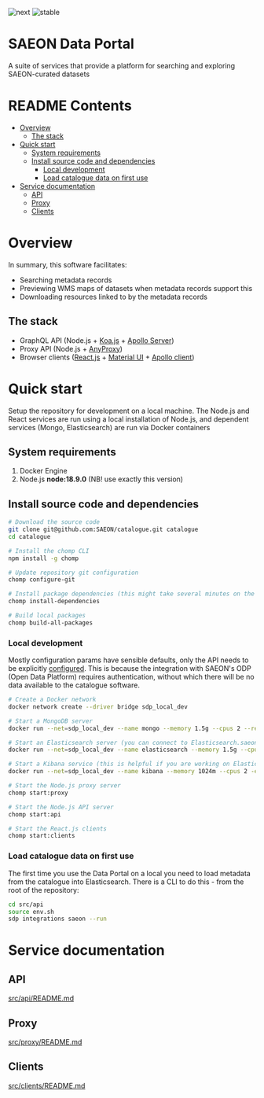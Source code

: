 ![next](https://github.com/SAEON/catalogue/workflows/deployment@next/badge.svg?branch=next)
![stable](https://github.com/SAEON/catalogue/workflows/deployment@stable/badge.svg?branch=stable)

# SAEON Data Portal

A suite of services that provide a platform for searching and exploring SAEON-curated datasets

# README Contents

<!-- START doctoc generated TOC please keep comment here to allow auto update -->
<!-- DON'T EDIT THIS SECTION, INSTEAD RE-RUN doctoc TO UPDATE -->

- [Overview](#overview)
  - [The stack](#the-stack)
- [Quick start](#quick-start)
  - [System requirements](#system-requirements)
  - [Install source code and dependencies](#install-source-code-and-dependencies)
    - [Local development](#local-development)
    - [Load catalogue data on first use](#load-catalogue-data-on-first-use)
- [Service documentation](#service-documentation)
  - [API](#api)
  - [Proxy](#proxy)
  - [Clients](#clients)

<!-- END doctoc generated TOC please keep comment here to allow auto update -->

# Overview

In summary, this software facilitates:

- Searching metadata records
- Previewing WMS maps of datasets when metadata records support this
- Downloading resources linked to by the metadata records

## The stack

- GraphQL API (Node.js + [Koa.js](https://koajs.com/) + [Apollo Server](https://www.apollographql.com/docs/apollo-server/))
- Proxy API (Node.js + [AnyProxy](http://anyproxy.io/))
- Browser clients ([React.js](https://reactjs.org/) + [Material UI](https://material-ui.com/) + [Apollo client](https://www.apollographql.com/apollo-client))

# Quick start

Setup the repository for development on a local machine. The Node.js and React services are run using a local installation of Node.js, and dependent services (Mongo, Elasticsearch) are run via Docker containers

## System requirements

1. Docker Engine
2. Node.js **node:18.9.0** (NB! use exactly this version)

## Install source code and dependencies

```sh
# Download the source code
git clone git@github.com:SAEON/catalogue.git catalogue
cd catalogue

# Install the chomp CLI
npm install -g chomp

# Update repository git configuration
chomp configure-git

# Install package dependencies (this might take several minutes on the first run)
chomp install-dependencies

# Build local packages
chomp build-all-packages
```

### Local development
Mostly configuration params have sensible defaults, only the API needs to be explicitly [configured](/src/api#environment-configuration). This is because the integration with SAEON's ODP (Open Data Platform) requires authentication, without which there will be no data available to the catalogue software.

```sh
# Create a Docker network
docker network create --driver bridge sdp_local_dev

# Start a MongoDB server
docker run --net=sdp_local_dev --name mongo --memory 1.5g --cpus 2 --restart always -e MONGO_INITDB_ROOT_USERNAME=admin -e MONGO_INITDB_ROOT_PASSWORD=password -v /home/$USER/mongo:/data/db -d -p 27017:27017 mongo:5.0.6

# Start an Elasticsearch server (you can connect to Elasticsearch.saeon.dvn instead if you want. Refer to the API service documentation)
docker run --net=sdp_local_dev --name elasticsearch --memory 1.5g --cpus 1.5 --restart always -e xpack.license.self_generated.type=basic -e xpack.security.enabled=false -e discovery.type=single-node -d -p 9200:9200 -p 9300:9300 docker.elastic.co/elasticsearch/elasticsearch:8.1.2

# Start a Kibana service (this is helpful if you are working on Elasticsearch configuration, but isn't required)
docker run --net=sdp_local_dev --name kibana --memory 1024m --cpus 2 -e ELASTICSEARCH_HOSTS=http://elasticsearch:9200 -d -p 5601:5601 docker.elastic.co/kibana/kibana:8.1.2

# Start the Node.js proxy server
chomp start:proxy

# Start the Node.js API server
chomp start:api

# Start the React.js clients
chomp start:clients
```

### Load catalogue data on first use
The first time you use the Data Portal on a local you need to load metadata from the catalogue into Elasticsearch. There is a CLI to do this - from the root of the repository:

```sh
cd src/api
source env.sh
sdp integrations saeon --run
```

# Service documentation

## API

[src/api/README.md](src/api/)

## Proxy

[src/proxy/README.md](src/proxy/)

## Clients

[src/clients/README.md](src/clients/)